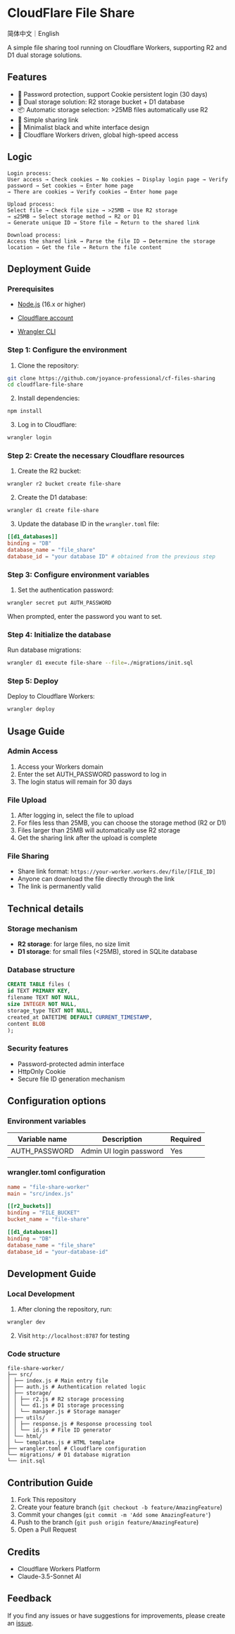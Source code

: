# CloudFlare File Share
简体中文｜English

A simple file sharing tool running on Cloudflare Workers, supporting R2 and D1 dual storage solutions.

## Features

- 🔐 Password protection, support Cookie persistent login (30 days)
- 💾 Dual storage solution: R2 storage bucket + D1 database
- 📦 Automatic storage selection: >25MB files automatically use R2
- 🔗 Simple sharing link
- 🎨 Minimalist black and white interface design
- 🚀 Cloudflare Workers driven, global high-speed access

## Logic
```
Login process:
User access → Check cookies → No cookies → Display login page → Verify password → Set cookies → Enter home page
→ There are cookies → Verify cookies → Enter home page

Upload process:
Select file → Check file size → >25MB → Use R2 storage
→ ≤25MB → Select storage method → ​​R2 or D1
→ Generate unique ID → Store file → Return to the shared link

Download process:
Access the shared link → Parse the file ID → Determine the storage location → Get the file → Return the file content
```

## Deployment Guide

### Prerequisites

- [Node.js](https://nodejs.org/) (16.x or higher)

- [Cloudflare account](https://dash.cloudflare.com/sign-up)

- [Wrangler CLI](https://developers.cloudflare.com/workers/wrangler/install-and-update/)

### Step 1: Configure the environment

1. Clone the repository:
```bash
git clone https://github.com/joyance-professional/cf-files-sharing
cd cloudflare-file-share
```

2. Install dependencies:
```bash
npm install
```

3. Log in to Cloudflare:
```bash
wrangler login
```

### Step 2: Create the necessary Cloudflare resources

1. Create the R2 bucket:
```bash
wrangler r2 bucket create file-share
```

2. Create the D1 database:
```bash
wrangler d1 create file-share
```

3. Update the database ID in the `wrangler.toml` file:
```toml
[[d1_databases]]
binding = "DB"
database_name = "file_share"
database_id = "your database ID" # obtained from the previous step
```

### Step 3: Configure environment variables

1. Set the authentication password:
```bash
wrangler secret put AUTH_PASSWORD
```
When prompted, enter the password you want to set.

### Step 4: Initialize the database

Run database migrations:
```bash
wrangler d1 execute file-share --file=./migrations/init.sql
```

### Step 5: Deploy

Deploy to Cloudflare Workers:
```bash
wrangler deploy
```

## Usage Guide

### Admin Access

1. Access your Workers domain
2. Enter the set AUTH_PASSWORD password to log in
3. The login status will remain for 30 days

### File Upload

1. After logging in, select the file to upload
2. For files less than 25MB, you can choose the storage method (R2 or D1)
3. Files larger than 25MB will automatically use R2 storage
4. Get the sharing link after the upload is complete

### File Sharing

- Share link format: `https://your-worker.workers.dev/file/[FILE_ID]`
- Anyone can download the file directly through the link
- The link is permanently valid

## Technical details

### Storage mechanism

- **R2 storage**: for large files, no size limit
- **D1 storage**: for small files (<25MB), stored in SQLite database

### Database structure

```sql
CREATE TABLE files (
id TEXT PRIMARY KEY,
filename TEXT NOT NULL,
size INTEGER NOT NULL,
storage_type TEXT NOT NULL,
created_at DATETIME DEFAULT CURRENT_TIMESTAMP,
content BLOB
);
```

### Security features

- Password-protected admin interface
- HttpOnly Cookie
- Secure file ID generation mechanism

## Configuration options

### Environment variables

| Variable name | Description | Required |
|--------|------|------|
| AUTH_PASSWORD | Admin UI login password | Yes |

### wrangler.toml configuration

```toml
name = "file-share-worker"
main = "src/index.js"

[[r2_buckets]]
binding = "FILE_BUCKET"
bucket_name = "file-share"

[[d1_databases]]
binding = "DB"
database_name = "file_share"
database_id = "your-database-id"
```

## Development Guide

### Local Development

1. After cloning the repository, run:
```bash
wrangler dev
```

2. Visit `http://localhost:8787` for testing

### Code structure

```
file-share-worker/
├── src/
│ ├── index.js # Main entry file
│ ├── auth.js # Authentication related logic
│ ├── storage/
│ │ ├── r2.js # R2 storage processing
│ │ └── d1.js # D1 storage processing
│ │ └── manager.js # Storage manager
│ ├── utils/
│ │ ├── response.js # Response processing tool
│ │ └── id.js # File ID generator
│ └── html/
│ └── templates.js # HTML template
├── wrangler.toml # Cloudflare configuration
└── migrations/ # D1 database migration
└── init.sql
```

## Contribution Guide

1. Fork This repository
2. Create your feature branch (`git checkout -b feature/AmazingFeature`)
3. Commit your changes (`git commit -m 'Add some AmazingFeature'`)
4. Push to the branch (`git push origin feature/AmazingFeature`)
5. Open a Pull Request

## Credits

- Cloudflare Workers Platform
- Claude-3.5-Sonnet AI

## Feedback

If you find any issues or have suggestions for improvements, please create an [issue](https://github.com/joyance-professional/cf-files-sharing/issues).
